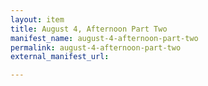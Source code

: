 ```yaml
---
layout: item
title: August 4, Afternoon Part Two
manifest_name: august-4-afternoon-part-two
permalink: august-4-afternoon-part-two
external_manifest_url: 

---
```

<!-- Add an essay or interpretive material below this line,
using HTML or markdown.  Do not modify this file above this line -->
